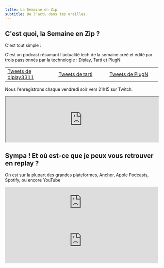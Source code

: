 ```yaml
---
title: La Semaine en Zip
subtitle: De l'actu dans tes oreilles
---
```

## C'est quoi, la Semaine en Zip ?
C'est tout simple :

C'est un podcast résumant l'actualité tech de la semaine créé et édité par trois passionnés par la technologie : Diplay, Tarti et PlugN

<table><tr><td style="width:33%">
<a class="twitter-timeline" data-lang="fr" data-height="600" data-dnt="true" href="https://twitter.com/diplay3311?ref_src=twsrc%5Etfw">Tweets de diplay3311</a> <script async src="https://platform.twitter.com/widgets.js" charset="utf-8"></script></td>
<td style="width:33%">
<a class="twitter-timeline" data-lang="fr" data-height="600" data-dnt="true" href="https://twitter.com/latech_tarti?ref_src=twsrc%5Etfw">Tweets de tarti</a> <script async src="https://platform.twitter.com/widgets.js" charset="utf-8"></script></td>
<td style="width:33%">
  <a class="twitter-timeline" data-lang="fr" data-height="600" data-dnt="true" href="https://twitter.com/PlugNTweet?ref_src=twsrc%5Etfw">Tweets de PlugN</a> <script async src="https://platform.twitter.com/widgets.js" charset="utf-8"></script></td>
</tr></table>

Nous l'enregistrons chaque vendredi soir vers 21h15 sur Twitch.

<iframe
    src="https://player.twitch.tv/?channel=tartiflm&parent=lasemaineenzip.github.io"
    width="100%"
    allowfullscreen="yes">
</iframe>

## Sympa ! Et où est-ce que je peux vous retrouver en replay ?

On est sur la plupart des grandes plateformes, Anchor, Apple Podcasts, Spotify, ou encore YouTube
<iframe src="https://anchor.fm/la-semaine-en-zip/embed" height="102px" width="100%" frameborder="0" scrolling="no"></iframe>
<iframe width="100%" src="https://www.youtube.com/embed/videoseries?channel=UCnhcfQpwzkM0nTSu2KcFPWA" frameborder="0" allow="encrypted-media" allowfullscreen></iframe>

